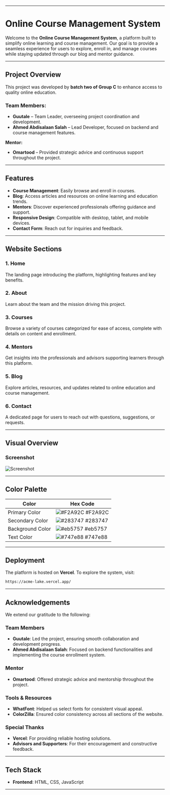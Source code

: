
---

# Online Course Management System  
Welcome to the **Online Course Management System**, a platform built to simplify online learning and course management. Our goal is to provide a seamless experience for users to explore, enroll in, and manage courses while staying updated through our blog and mentor guidance.  

---

## Project Overview  

This project was developed by **batch two of Group C** to enhance access to quality online education.  

### Team Members:  
- **Guutale** – Team Leader, overseeing project coordination and development.  
- **Ahmed Abdisalaan Salah** – Lead Developer, focused on backend and course management features.  

**Mentor:**  
- **Omartood** – Provided strategic advice and continuous support throughout the project.  

---

## Features  

- **Course Management**: Easily browse and enroll in courses.  
- **Blog**: Access articles and resources on online learning and education trends.  
- **Mentors**: Discover experienced professionals offering guidance and support.  
- **Responsive Design**: Compatible with desktop, tablet, and mobile devices.  
- **Contact Form**: Reach out for inquiries and feedback.  

---

## Website Sections  

### 1. **Home**  
   The landing page introducing the platform, highlighting features and key benefits.  

### 2. **About**  
   Learn about the team and the mission driving this project.  

### 3. **Courses**  
   Browse a variety of courses categorized for ease of access, complete with details on content and enrollment.  

### 4. **Mentors**  
   Get insights into the professionals and advisors supporting learners through this platform.  

### 5. **Blog**  
   Explore articles, resources, and updates related to online education and course management.  

### 6. **Contact**  
   A dedicated page for users to reach out with questions, suggestions, or requests.  

---

## Visual Overview  

### Screenshot  
![Screenshot](image-1.jpeg)  

---

## Color Palette  

| **Color**        | **Hex Code**                                                      |  
|-------------------|------------------------------------------------------------------|  
| Primary Color     | ![#F2A92C](https://via.placeholder.com/10/F2A92C?text=+) #F2A92C |  
| Secondary Color   | ![#283747](https://via.placeholder.com/10/283747?text=+) #283747 |  
| Background Color  | ![#eb5757](https://via.placeholder.com/10/eb5757?text=+) #eb5757 |  
| Text Color        | ![#747e88](https://via.placeholder.com/10/747e88?text=+) #747e88 |  

---

## Deployment  

The platform is hosted on **Vercel**. To explore the system, visit:  

```bash  
https://acme-lake.vercel.app/  
```  

---

## Acknowledgements  

We extend our gratitude to the following:  

### **Team Members**  
- **Guutale**: Led the project, ensuring smooth collaboration and development progress.  
- **Ahmed Abdisalaan Salah**: Focused on backend functionalities and implementing the course enrollment system.  

### **Mentor**  
- **Omartood**: Offered strategic advice and mentorship throughout the project.  

### **Tools & Resources**  
- **WhatFont**: Helped us select fonts for consistent visual appeal.  
- **ColorZilla**: Ensured color consistency across all sections of the website.  

### **Special Thanks**  
- **Vercel**: For providing reliable hosting solutions.  
- **Advisors and Supporters**: For their encouragement and constructive feedback.  

---

## Tech Stack  

- **Frontend**: HTML, CSS, JavaScript  

---  